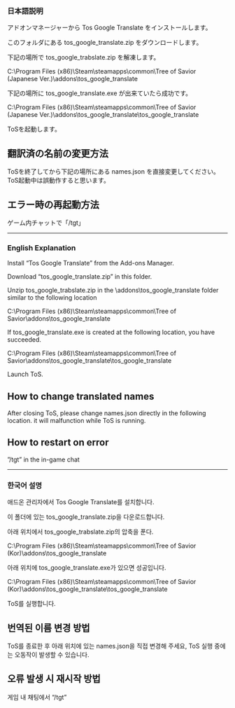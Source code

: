 ### 日本語説明

アドオンマネージャーから Tos Google Translate をインストールします。

このフォルダにある tos_google_translate.zip をダウンロードします。

下記の場所で tos_google_trabslate.zip を解凍します。

C:\Program Files (x86)\Steam\steamapps\common\Tree of Savior (Japanese Ver.)\addons\tos_google_translate

下記の場所に tos_google_translate.exe が出来ていたら成功です。

C:\Program Files (x86)\Steam\steamapps\common\Tree of Savior (Japanese Ver.)\addons\tos_google_translate\tos_google_translate

ToSを起動します。

## 翻訳済の名前の変更方法

ToSを終了してから下記の場所にある names.json を直接変更してください。ToS起動中は誤動作すると思います。

## エラー時の再起動方法

ゲーム内チャットで「/tgt」

---------

### English Explanation

Install “Tos Google Translate” from the Add-ons Manager.

Download “tos_google_translate.zip” in this folder.

Unzip tos_google_trabslate.zip in the \addons\tos_google_translate folder similar to the following location

C:\Program Files (x86)\Steam\steamapps\common\Tree of Savior\addons\tos_google_translate

If tos_google_translate.exe is created at the following location, you have succeeded.

C:\Program Files (x86)\Steam\steamapps\common\Tree of Savior\addons\tos_google_translate\tos_google_translate

Launch ToS.

## How to change translated names

After closing ToS, please change names.json directly in the following location. it will malfunction while ToS is running.

## How to restart on error

”/tgt” in the in-game chat

---------

### 한국어 설명

애드온 관리자에서 Tos Google Translate를 설치합니다.

이 폴더에 있는 tos_google_translate.zip을 다운로드합니다.

아래 위치에서 tos_google_trabslate.zip의 압축을 푼다.

C:\Program Files (x86)\Steam\steamapps\common\Tree of Savior (Kor)\addons\tos_google_translate

아래 위치에 tos_google_translate.exe가 있으면 성공입니다.

C:\Program Files (x86)\Steam\steamapps\common\Tree of Savior (Kor)\addons\tos_google_translate\tos_google_translate

ToS를 실행합니다.

## 번역된 이름 변경 방법

ToS를 종료한 후 아래 위치에 있는 names.json을 직접 변경해 주세요, ToS 실행 중에는 오동작이 발생할 수 있습니다.

## 오류 발생 시 재시작 방법

게임 내 채팅에서 “/tgt”
